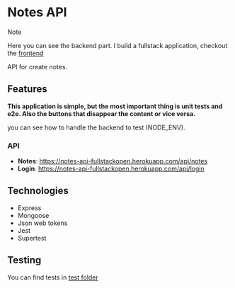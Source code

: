 # Notes API

> [!NOTE] 
> Here you can see the backend part. I build a fullstack application, checkout the [frontend](https://github.com/benitodev/notes-fullstackopen)

API for create notes.

## Features
**This application is simple, but the most important thing is unit tests and e2e. Also the buttons that disappear the content or vice versa.**

you can see how to handle the backend to test (NODE_ENV). 

### API
- **Notes**: https://notes-api-fullstackopen.herokuapp.com/api/notes
- **Login**: https://notes-api-fullstackopen.herokuapp.com/api/login


## Technologies

- Express
- Mongoose
- Json web tokens
- Jest
- Supertest

## Testing
You can find tests in [test folder](https://github.com/benitodev/notes-api-fullstackopen/tree/main/tests)



